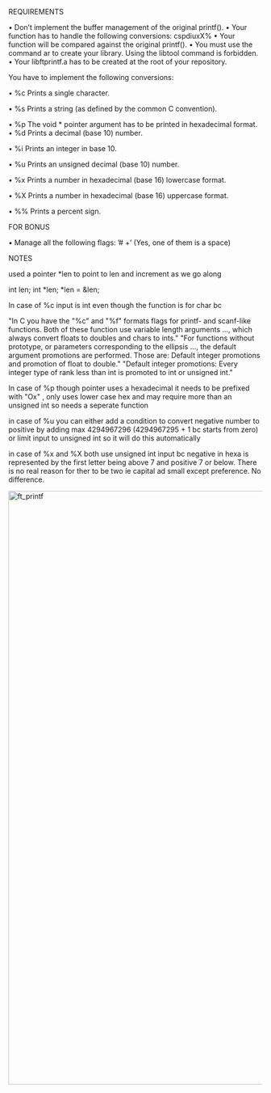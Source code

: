 REQUIREMENTS


• Don’t implement the buffer management of the original printf().
• Your function has to handle the following conversions: cspdiuxX%
• Your function will be compared against the original printf().
• You must use the command ar to create your library.
Using the libtool command is forbidden.
• Your libftprintf.a has to be created at the root of your repository.

You have to implement the following conversions:

• %c Prints a single character.

• %s Prints a string (as defined by the common C convention).

• %p The void * pointer argument has to be printed in hexadecimal format. • %d Prints a decimal (base 10) number.

• %i Prints an integer in base 10.

• %u Prints an unsigned decimal (base 10) number.

• %x Prints a number in hexadecimal (base 16) lowercase format.

• %X Prints a number in hexadecimal (base 16) uppercase format.

• %% Prints a percent sign.

FOR BONUS

• Manage all the following flags: ’# +’ (Yes, one of them is a space)





NOTES


used a pointer *len to point to len and increment as we go along

int len;
int *len;
*len = &len;


In case of %c input is int even though the function is for char bc 


"In C you have the "%c" and "%f" formats flags for printf- and scanf-like functions. Both of these function use variable length arguments ..., which always convert floats to doubles and chars to ints." 
"For functions without prototype, or parameters corresponding to the ellipsis ..., the default argument promotions are performed.
Those are: Default integer promotions and promotion of float to double."
"Default integer promotions: Every integer type of rank less than int is promoted to int or unsigned int."

In case of %p though pointer uses a hexadecimal it needs to be prefixed with  "Ox" , only uses lower case hex and may require more than an unsigned int so needs a seperate function

in case of %u you can either add a condition to convert negative number to positive by adding max 4294967296 (4294967295 + 1 bc starts from zero) or limit input to unsigned int so it will do this automatically

in case of %x and %X both use unsigned int input bc negative in hexa is represented by the first letter being above 7 and positive 7 or below. There is no real reason for ther to be two ie capital ad small except preference. No difference.

<img width="1175" alt="ft_printf" src="https://user-images.githubusercontent.com/82111543/218945822-35ed8bde-d9d8-482a-a8b4-60aeb7bc50ec.png">
